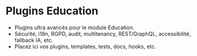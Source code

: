 # Plugins Education

- Plugins ultra avancés pour le module Education.
- Sécurité, i18n, RGPD, audit, multitenancy, REST/GraphQL, accessibilité, fallback IA, etc.
- Placez ici vos plugins, templates, tests, docs, hooks, etc.

